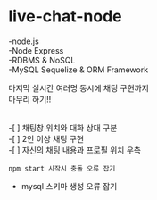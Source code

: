 # live-chat-node
-node.js <br>
-Node Express <br>
-RDBMS & NoSQL <br>
-MySQL Sequelize & ORM Framework <br>
<p>마지막 실시간 여러명 동시에 채팅 구현까지 <br>
    마무리 하기!!</p><br>
-[ ] 채팅창 위치와 대화 상대 구분<br>
-[ ] 2인 이상 채팅 구현<br>
-[ ] 자신의 채팅 내용과 프로필 위치 우측<br>
    
    npm start 시작시 충돌 오류 잡기
- mysql 스키마 생성 오류 잡기

